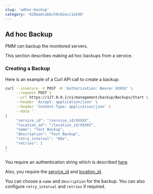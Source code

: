 ```yaml
---
slug: 'adhoc-backup'
category: '626badcabbc59c02acc1a540'
---
```


## Ad hoc Backup

PMM can backup the monitored servers. 

This section describes making ad hoc backups from a service.


### Creating a Backup

Here is an example of a Curl API call to create a backup:


```bash
curl --insecure -X POST -H 'Authorization: Bearer XXXXX' \
     --request POST \
     --url https://127.0.0.1/v1/management/backup/Backups/Start \
     --header 'Accept: application/json' \
     --header 'Content-Type: application/json' \
     --data '
{
     "service_id": "/service_id/XXXXX",
     "location_id": "/location_id/XXXXX",
     "name": "Test Backup",
     "description": "Test Backup",
     "retry_interval": "60s",
     "retries": 1
}
'
```

You require an authentication string which is described [here](ref:authentication).

Also, you require the [service_id](ref:listservices) and [location_id](ref:listlocations).

You can choose a `name` and `description` for the backup. You can also configure `retry_interval` and `retries` if required. 

